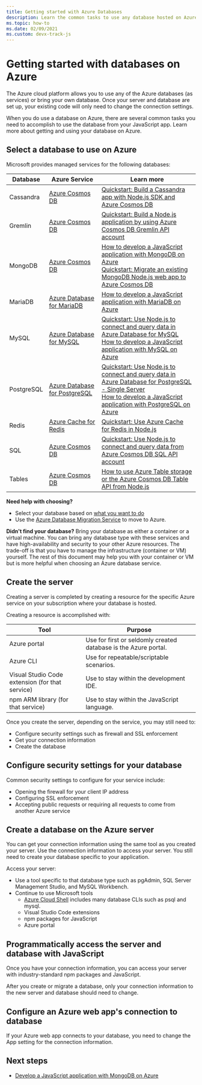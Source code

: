 ```yaml
---
title: Getting started with Azure Databases 
description: Learn the common tasks to use any database hosted on Azure.  
ms.topic: how-to
ms.date: 02/09/2021
ms.custom: devx-track-js
---
```


# Getting started with databases on Azure

The Azure cloud platform allows you to use any of the Azure databases (as services) or bring your own database. Once your server and database are set up, your existing code will only need to change the connection settings. 

When you do use a database on Azure, there are several common tasks you need to accomplish to use the database from your JavaScript app. Learn more about getting and using your database on Azure. 

## Select a database to use on Azure

Microsoft provides managed services for the following databases:

|Database|Azure Service|Learn more|
|--|--|--|
|Cassandra|[Azure Cosmos DB](/azure/cosmos-db/)|[Quickstart: Build a Cassandra app with Node.js SDK and Azure Cosmos DB](/azure/cosmos-db/create-cassandra-nodejs)|
|Gremlin|[Azure Cosmos DB](/azure/cosmos-db/)|[Quickstart: Build a Node.js application by using Azure Cosmos DB Gremlin API account](/azure/cosmos-db/create-graph-nodejs)|
|MongoDB|[Azure Cosmos DB](/azure/cosmos-db/)|[How to develop a JavaScript application with MongoDB on Azure](use-mongodb-as-cosmosdb.md)<br>[Quickstart: Migrate an existing MongoDB Node.js web app to Azure Cosmos DB](/azure/cosmos-db/create-mongodb-nodejs)|
|MariaDB|[Azure Database for MariaDB](/azure/mariadb/)|[How to develop a JavaScript application with MariaDB on Azure](use-mariadb.md)|
|MySQL|[Azure Database for MySQL](/azure/mysql/)|[Quickstart: Use Node.js to connect and query data in Azure Database for MySQL](/azure/mysql/connect-nodejs)<br>[How to develop a JavaScript application with MySQL on Azure](use-mysql-db.md)|
|PostgreSQL|[Azure Database for PostgreSQL](/azure/postgresql/)|[Quickstart: Use Node.js to connect and query data in Azure Database for PostgreSQL - Single Server](/azure/postgresql/connect-nodejs)<br>[How to develop a JavaScript application with PostgreSQL on Azure](use-postgresql-db.md)|
|Redis|[Azure Cache for Redis](/azure/azure-cache-for-redis/)|[Quickstart: Use Azure Cache for Redis in Node.js](/azure/azure-cache-for-redis/cache-nodejs-get-started)|
|SQL|[Azure Cosmos DB](/azure/cosmos-db/)|[Quickstart: Use Node.js to connect and query data from Azure Cosmos DB SQL API account](/azure/cosmos-db/create-sql-api-nodejs)|
|Tables|[Azure Cosmos DB](/azure/cosmos-db/)|[How to use Azure Table storage or the Azure Cosmos DB Table API from Node.js](/azure/cosmos-db/table-storage-how-to-use-nodejs)|

**Need help with choosing?** 
* Select your database based on [what you want to do](https://azure.microsoft.com/product-categories/databases/)
* Use the [Azure Database Migration Service](/azure/dms/) to move to Azure. 

**Didn't find your database?**
Bring your database as either a container or a virtual machine. You can bring any database type with these services and have high-availability and security to your other Azure resources. The trade-off is that you have to manage the infrastructure (container or VM) yourself. The rest of this document may help you with your container or VM but is more helpful when choosing an Azure database service. 

## Create the server

Creating a server is completed by creating a resource for the specific Azure service on your subscription where your database is hosted. 

Creating a resource is accomplished with:

|Tool|Purpose|
|--|--|
|Azure portal|Use for first or seldomly created database is the Azure portal.|
|Azure CLI|Use for repeatable/scriptable scenarios.|
|Visual Studio Code extension (for that service)|Use to stay within the development IDE.|
|npm ARM library (for that service)|Use to stay within the JavaScript language.| 

Once you create the server, depending on the service, you may still need to:

* Configure security settings such as firewall and SSL enforcement
* Get your connection information
* Create the database

## Configure security settings for your database

Common security settings to configure for your service include:

* Opening the firewall for your client IP address
* Configuring SSL enforcement
* Accepting public requests or requiring all requests to come from another Azure service

## Create a database on the Azure server

You can get your connection information using the same tool as you created your server. Use the connection information to access your server. You still need to create your database specific to your application. 

Access your server: 

* Use a tool specific to that database type such as pgAdmin, SQL Server Management Studio, and MySQL Workbench. 
* Continue to use Microsoft tools
    * [Azure Cloud Shell](https://shell.azure.com) includes many database CLIs such as psql and mysql.
    * Visual Studio Code extensions
    * npm packages for JavaScript
    * Azure portal

## Programmatically access the server and database with JavaScript

Once you have your connection information, you can access your server with industry-standard npm packages and JavaScript. 

After you create or migrate a database, only your connection information to the new server and database should need to change. 

## Configure an Azure web app's connection to database

If your Azure web app connects to your database, you need to change the App setting for the connection information. 

## Next steps

* [Develop a JavaScript application with MongoDB on Azure](use-mongodb-as-cosmosdb)